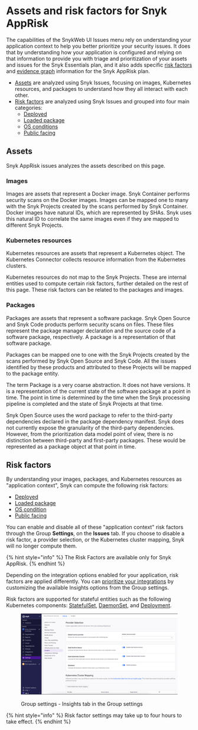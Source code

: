 # Assets and risk factors for Snyk AppRisk

The capabilities of the SnykWeb UI Issues menu rely on understanding your application context to help you better prioritize your security issues. It does that by understanding how your application is configured and relying on that information to provide you with triage and prioritization of your assets and issues for the Snyk Essentials plan, and it also adds specific [risk factors](./#risk-factors) and [evidence graph](../using-the-issues-ui-with-snyk-apprisk/evidence-graph.md) information for the Snyk AppRisk plan.&#x20;

* [Assets](./#assets) are analyzed using Snyk Issues, focusing on images, Kubernetes resources, and packages to understand how they all interact with each other.
* [Risk factors](./#risk-factors) are analyzed using Snyk Issues and grouped into four main categories:&#x20;
  * [Deployed](risk-factor-deployed.md)&#x20;
  * [Loaded package ](risk-factor-loaded-package.md)
  * [OS conditions](risk-factor-os-condition.md)&#x20;
  * [Public facing](risk-factor-public-facing.md)

## Assets

Snyk AppRisk issues analyzes the assets described on this page.

### Images

Images are assets that represent a Docker image. Snyk Container performs security scans on the Docker images. Images can be mapped one to many with the Snyk Projects created by the scans performed by Snyk Container. Docker images have natural IDs, which are represented by SHAs. Snyk uses this natural ID to correlate the same images even if they are mapped to different Snyk Projects.

### Kubernetes resources

Kubernetes resources are assets that represent a Kubernetes object. The Kubernetes Connector collects resource information from the Kubernetes clusters.&#x20;

Kubernetes resources do not map to the Snyk Projects. These are internal entities used to compute certain risk factors, further detailed on the rest of this page. These risk factors can be related to the packages and images.

### Packages

Packages are assets that represent a software package. Snyk Open Source and Snyk Code products perform security scans on files. These files represent the package manager declaration and the source code of a software package, respectively. A package is a representation of that software package.

Packages can be mapped one to one with the Snyk Projects created by the scans performed by Snyk Open Source and Snyk Code. All the issues identified by these products and attributed to these Projects will be mapped to the package entity.&#x20;

The term Package is a very coarse abstraction. It does not have versions. It is a representation of the current state of the software package at a point in time. The point in time is determined by the time when the Snyk processing pipeline is completed and the state of Snyk Projects at that time.&#x20;

Snyk Open Source uses the word package to refer to the third-party dependencies declared in the package dependency manifest. Snyk does not currently expose the granularity of the third-party dependencies. However, from the prioritization data model point of view, there is no distinction between third-party and first-party packages. These would be represented as a package object at that point in time.

## Risk factors

By understanding your images, packages, and Kubernetes resources as "application context", Snyk can compute the following risk factors:

* [Deployed](risk-factor-deployed.md)
* [Loaded package](risk-factor-loaded-package.md)
* [OS condition](risk-factor-os-condition.md)
* [Public facing](risk-factor-public-facing.md)

You can enable and disable all of these "application context" risk factors through the Group **Settings**, on the **Issues** tab. If you choose to disable a risk factor, a provider selection, or the Kubernetes cluster mapping, Snyk will no longer compute them.&#x20;

{% hint style="info" %}
The Risk Factors are available only for Snyk AppRisk.
{% endhint %}

Depending on the integration options enabled for your application, risk factors are applied differently. You can [prioritize your integrations](../set-up-insights-for-snyk-apprisk/#prioritize-your-integrations) by customizing the available Insights options from the Group settings.

Risk factors are supported for stateful entities such as the following Kubernetes components: [StatefulSet](https://kubernetes.io/docs/concepts/workloads/controllers/statefulset/), [DaemonSet](https://kubernetes.io/docs/concepts/workloads/controllers/daemonset/), and [Deployment](https://kubernetes.io/docs/concepts/workloads/controllers/deployment/).

<figure><img src="../../../.gitbook/assets/image (320).png" alt=""><figcaption><p>Group settings - Insights tab in the Group settings</p></figcaption></figure>

{% hint style="info" %}
Risk factor settings may take up to four hours to take effect.
{% endhint %}
